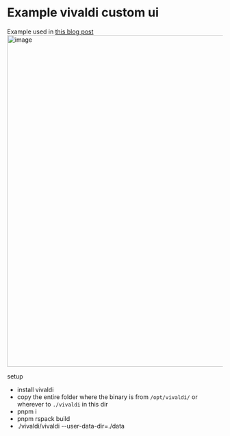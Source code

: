 # Example vivaldi custom ui

Example used in [this blog post](https://velzie.rip/blog/vivaldi)
<img width="801" height="775" alt="image" src="https://github.com/user-attachments/assets/8807311d-ec3a-4640-a7ee-ab32fe08ee8e" />

setup
- install vivaldi
- copy the entire folder where the binary is from `/opt/vivaldi/` or wherever to `./vivaldi` in this dir
- pnpm i
- pnpm rspack build
- ./vivaldi/vivaldi --user-data-dir=./data
